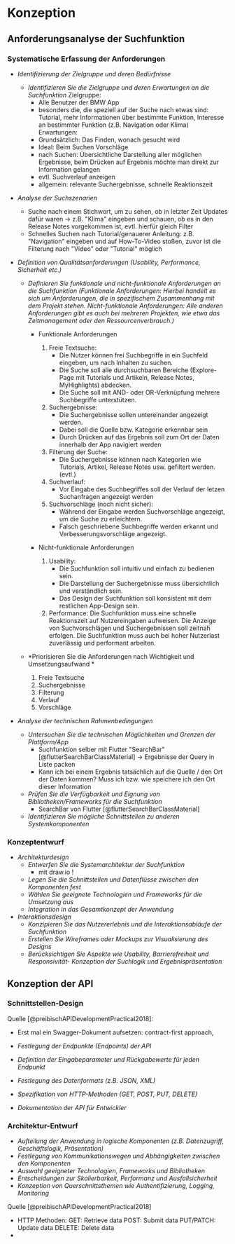 # Konzeption

## Anforderungsanalyse der Suchfunktion

### Systematische Erfassung der Anforderungen

- *Identifizierung der Zielgruppe und deren Bedürfnisse*
    - *Identifizieren Sie die Zielgruppe und deren Erwartungen an die Suchfunktion*
        Zielgruppe:
        - Alle Benutzer der BMW App
        - besonders die, die speziell auf der Suche nach etwas sind: Tutorial, mehr Informationen über bestimmte Funktion, Interesse an bestimmter Funktion (z.B. Navigation oder Klima)
        Erwartungen:
        - Grundsätzlich: Das Finden, wonach gesucht wird
        - Ideal: Beim Suchen Vorschläge
        - nach Suchen: Übersichtliche Darstellung aller möglichen Ergebnisse, beim Drücken auf Ergebnis möchte man direkt zur Information gelangen
        - evtl. Suchverlauf anzeigen
        - allgemein: relevante Suchergebnisse, schnelle Reaktionszeit

- *Analyse der Suchszenarien*
    - Suche nach einem Stichwort, um zu sehen, ob in letzter Zeit Updates dafür waren -> z.B. "Klima" eingeben und schauen, ob es in den Release Notes vorgekommen ist, evtl. hierfür gleich Filter
    - Schnelles Suchen nach Tutorial/genauerer Anleitung: z.B. "Navigation" eingeben und auf How-To-Video stoßen, zuvor ist die Filterung nach "Video" oder "Tutorial" möglich
    
- *Definition von Qualitätsanforderungen (Usability, Performance, Sicherheit etc.)*

    - *Definieren Sie funktionale und nicht-funktionale Anforderungen an die Suchfunktion (Funktionale Anforderungen: Hierbei handelt es sich um Anforderungen, die in spezifischem Zusammenhang mit dem Projekt stehen. Nicht-funktionale Anforderungen: Alle anderen Anforderungen gibt es auch bei mehreren Projekten, wie etwa das Zeitmanagement oder den Ressourcenverbrauch.)*
        - Funktionale Anforderungen
            1. Freie Textsuche:
                - Die Nutzer können frei Suchbegriffe in ein Suchfeld eingeben, um nach Inhalten zu suchen.
                - Die Suche soll alle durchsuchbaren Bereiche (Explore-Page mit Tutorials und Artikeln, Release Notes, MyHighlights) abdecken.
                - Die Suche soll mit AND- oder OR-Verknüpfung mehrere Suchbegriffe unterstützen.
            2. Suchergebnisse:
                - Die Suchergebnisse sollen untereinander angezeigt werden.
                - Dabei soll die Quelle bzw. Kategorie erkennbar sein
                - Durch Drücken auf das Ergebnis soll zum Ort der Daten innerhalb der App navigiert werden
            3. Filterung der Suche:
                - Die Suchergebnisse können nach Kategorien wie Tutorials, Artikel, Release Notes usw. gefiltert werden. (evtl.)
            4. Suchverlauf:
                - Vor Eingabe des Suchbegriffes soll der Verlauf der letzen Suchanfragen angezeigt werden
            5. Suchvorschläge (noch nicht sicher):
                - Während der Eingabe werden Suchvorschläge angezeigt, um die Suche zu erleichtern.
                - Falsch geschriebene Suchbegriffe werden erkannt und Verbesserungsvorschläge angezeigt.

        - Nicht-funktionale Anforderungen
            1. Usability:
                - Die Suchfunktion soll intuitiv und einfach zu bedienen sein.
                - Die Darstellung der Suchergebnisse muss übersichtlich und verständlich sein.
                - Das Design der Suchfunktion soll konsistent mit dem restlichen App-Design sein.
            2. Performance:
                Die Suchfunktion muss eine schnelle Reaktionszeit auf Nutzereingaben aufweisen.
                Die Anzeige von Suchvorschlägen und Suchergebnissen soll zeitnah erfolgen.
                Die Suchfunktion muss auch bei hoher Nutzerlast zuverlässig und performant arbeiten.

    - *Priorisieren Sie die Anforderungen nach Wichtigkeit und Umsetzungsaufwand *  
        1. Freie Textsuche
        2. Suchergebnisse
        3. Filterung
        4. Verlauf
        5. Vorschläge

- *Analyse der technischen Rahmenbedingungen*
    - *Untersuchen Sie die technischen Möglichkeiten und Grenzen der Plattform/App*
        - Suchfunktion selber mit Flutter "SearchBar" [@flutterSearchBarClassMaterial] -> Ergebnisse der Query in Liste packen
        - Kann ich bei einem Ergebnis tatsächlich auf die Quelle / den Ort der Daten kommen? Muss ich bzw. wie speichere ich den Ort dieser Information
    - *Prüfen Sie die Verfügbarkeit und Eignung von Bibliotheken/Frameworks für die Suchfunktion*
        - SearchBar von Flutter [@flutterSearchBarClassMaterial]
    - *Identifizieren Sie mögliche Schnittstellen zu anderen Systemkomponenten*

### Konzeptentwurf 

- *Architekturdesign*
    - *Entwerfen Sie die Systemarchitektur der Suchfunktion*
        - mit draw.io !
    - *Legen Sie die Schnittstellen und Datenflüsse zwischen den Komponenten fest*
    - *Wählen Sie geeignete Technologien und Frameworks für die Umsetzung aus*
    - *Integration in das Gesamtkonzept der Anwendung*
- *Interaktionsdesign*
    - *Konzipieren Sie das Nutzererlebnis und die Interaktionsabläufe der Suchfunktion*
    - *Erstellen Sie Wireframes oder Mockups zur Visualisierung des Designs*
    - *Berücksichtigen Sie Aspekte wie Usability, Barrierefreiheit und Responsivität- Konzeption der Suchlogik und Ergebnispräsentation*

## Konzeption der API

### Schnittstellen-Design

Quelle [@preibischAPIDevelopmentPractical2018]:
- Erst mal ein Swagger-Dokument aufsetzen: contract-first approach, 

- *Festlegung der Endpunkte (Endpoints) der API*
- *Definition der Eingabeparameter und Rückgabewerte für jeden Endpunkt*
- *Festlegung des Datenformats (z.B. JSON, XML)*
- *Spezifikation von HTTP-Methoden (GET, POST, PUT, DELETE)*
- *Dokumentation der API für Entwickler*

### Architektur-Entwurf

- *Aufteilung der Anwendung in logische Komponenten (z.B. Datenzugriff, Geschäftslogik, Präsentation)*
- *Festlegung von Kommunikationswegen und Abhängigkeiten zwischen den Komponenten*
- *Auswahl geeigneter Technologien, Frameworks und Bibliotheken*
- *Entscheidungen zur Skalierbarkeit, Performanz und Ausfallsicherheit*
- *Konzeption von Querschnittsthemen wie Authentifizierung, Logging, Monitoring*

Quelle [@preibischAPIDevelopmentPractical2018]
- HTTP Methoden: GET: Retrieve data     POST: Submit data       PUT/PATCH: Update data      DELETE: Delete data
- 
